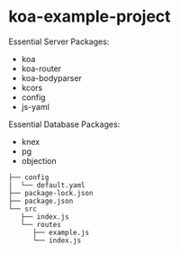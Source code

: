 # koa-example-project

Essential Server Packages:

- koa
- koa-router
- koa-bodyparser
- kcors
- config
- js-yaml

Essential Database Packages:
- knex
- pg
- objection

```bach
├── config
|  └── default.yaml
├── package-lock.json
├── package.json
└── src
   ├── index.js
   └── routes
      ├── example.js
      └── index.js
```
